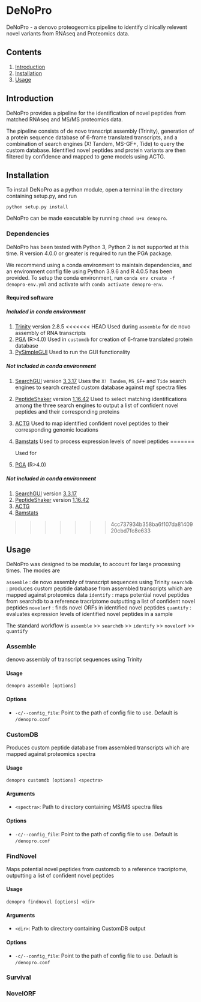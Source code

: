 # DeNoPro

DeNoPro - a denovo proteogeomics pipeline to identify clinically relevent novel variants from RNAseq and Proteomics data.

## Contents ##
1. [Introduction](#introduction)
2. [Installation](#installation)
3. [Usage](#usage)

## Introduction
DeNoPro provides a pipeline for the identification of novel peptides from matched RNAseq and MS/MS proteomics data. 

The pipeline consists of de novo transcript assembly (Trinity), generation of a protein sequence database of 6-frame translated transcripts, and a combination of search engines (X! Tandem, MS-GF+, Tide) to query the custom database. Identified novel peptides and protein variants are then filtered by confidence and mapped to gene models using ACTG.  


## Installation
To install DeNoPro as a python module, open a terminal in the directory containing setup.py, and run
```
python setup.py install
```
DeNoPro can be made executable by running `chmod u+x denopro`.

### Dependencies

DeNoPro has been tested with Python 3, Python 2 is not supported at this time. R version 4.0.0 or greater is required to run the PGA package. 

We recommend using a conda environment to maintain dependencies, and an environment config file using Python 3.9.6 and R 4.0.5 has been provided. To setup the conda environment, run `conda env create -f denopro-env.yml` and activate with `conda activate denopro-env`.

#### Required software

##### Included in conda environment
1. [Trinity](https://github.com/trinityrnaseq/trinityrnaseq/wiki) version 2.8.5
<<<<<<< HEAD
    Used during `assemble` for de novo assembly of RNA transcripts 
2. [PGA](https://github.com/wenbostar/PGA) (R>4.0)
    Used in `customdb` for creation of 6-frame translated protein database 
3. [PySimpleGUI](https://github.com/PySimpleGUI/PySimpleGUI)
    Used to run the GUI functionality

##### Not included in conda environment
1. [SearchGUI](https://compomics.github.io/projects/searchgui) version [3.3.17](https://mvnrepository.com/artifact/eu.isas.searchgui/SearchGUI/3.3.17)
    Uses the `X! Tandem`, `MS_GF+` and `Tide` search engines to search created custom database against mgf spectra files
2. [PeptideShaker](https://compomics.github.io/projects/peptide-shaker) version [1.16.42](https://mvnrepository.com/artifact/eu.isas.peptideshaker/PeptideShaker/1.16.42)
    Used to select matching identifications among the three search engines to output a list of confident novel peptides and their corresponding proteins
3. [ACTG](https://academic.oup.com/bioinformatics/article/33/8/1218/2748210)
    Used to map identified confident novel peptides to their corresponding genomic locations
4. [Bamstats](https://github.com/guigolab/bamstats)
    Used to process expression levels of novel peptides 
=======

    Used for 

2. [PGA](https://github.com/wenbostar/PGA) (R>4.0)

##### Not included in conda environment
1. [SearchGUI](https://compomics.github.io/projects/searchgui) version [3.3.17](https://mvnrepository.com/artifact/eu.isas.searchgui/SearchGUI/3.3.17)
2. [PeptideShaker](https://compomics.github.io/projects/peptide-shaker) version [1.16.42](https://mvnrepository.com/artifact/eu.isas.peptideshaker/PeptideShaker/1.16.42)
3. [ACTG](https://academic.oup.com/bioinformatics/article/33/8/1218/2748210)
4. [Bamstats](https://github.com/guigolab/bamstats)
>>>>>>> 4cc737934b358ba6f107da8140920cbd7fc8e633

## Usage

DeNoPro was designed to be modular, to account for large processing times. The modes are

`assemble` : de novo assembly of transcript sequences using Trinity
`searchdb` : produces custom peptide database from assembled transcripts which are mapped against proteomics data
`identify` : maps potential novel peptides from searchdb to a reference tracriptome outputting a list of confident novel peptides
`novelorf` : finds novel ORFs in identified novel peptides
`quantify` : evaluates expression levels of identified novel peptides in a sample

The standard workflow is 
    `assemble` >> `searchdb` >> `identify` >> `novelorf` >> `quantify`

### Assemble 
denovo assembly of transcript sequences using Trinity

#### Usage
```
denopro assemble [options]
```

#### Options
* `-c/--config_file`: Point to the path of config file to use. Default is `/denopro.conf`

### CustomDB 
Produces custom peptide database from assembled transcripts which are mapped against proteomics spectra

#### Usage
```
denopro customdb [options] <spectra>
```

#### Arguments
* `<spectra>`: Path to directory containing MS/MS spectra files

#### Options
* `-c/--config_file`: Point to the path of config file to use. Default is `/denopro.conf`


### FindNovel 
Maps potential novel peptides from customdb to a reference tracriptome, outputting a list of confident novel peptides

#### Usage
```
denopro findnovel [options] <dir>
```

#### Arguments
* `<dir>`: Path to directory containing CustomDB output

#### Options
* `-c/--config_file`: Point to the path of config file to use. Default is `/denopro.conf`


### Survival


### NovelORF
